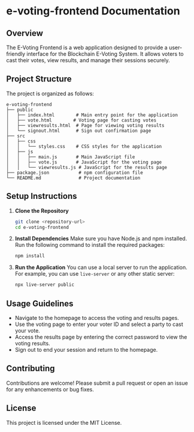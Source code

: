 # e-voting-frontend Documentation

## Overview
The E-Voting Frontend is a web application designed to provide a user-friendly interface for the Blockchain E-Voting System. It allows voters to cast their votes, view results, and manage their sessions securely.

## Project Structure
The project is organized as follows:

```
e-voting-frontend
├── public
│   ├── index.html        # Main entry point for the application
│   ├── vote.html        # Voting page for casting votes
│   ├── viewresults.html  # Page for viewing voting results
│   └── signout.html      # Sign out confirmation page
├── src
│   ├── css
│   │   └── styles.css    # CSS styles for the application
│   ├── js
│   │   ├── main.js       # Main JavaScript file
│   │   ├── vote.js       # JavaScript for the voting page
│   │   └── viewresults.js # JavaScript for the results page
├── package.json           # npm configuration file
└── README.md              # Project documentation
```

## Setup Instructions
1. **Clone the Repository**
   ```bash
   git clone <repository-url>
   cd e-voting-frontend
   ```

2. **Install Dependencies**
   Make sure you have Node.js and npm installed. Run the following command to install the required packages:
   ```bash
   npm install
   ```

3. **Run the Application**
   You can use a local server to run the application. For example, you can use `live-server` or any other static server:
   ```bash
   npx live-server public
   ```

## Usage Guidelines
- Navigate to the homepage to access the voting and results pages.
- Use the voting page to enter your voter ID and select a party to cast your vote.
- Access the results page by entering the correct password to view the voting results.
- Sign out to end your session and return to the homepage.

## Contributing
Contributions are welcome! Please submit a pull request or open an issue for any enhancements or bug fixes.

## License
This project is licensed under the MIT License.